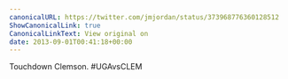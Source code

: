 ```yaml
---
canonicalURL: https://twitter.com/jmjordan/status/373968776360128512
ShowCanonicalLink: true
CanonicalLinkText: View original on
date: 2013-09-01T00:41:18+00:00
---
```

Touchdown Clemson. #UGAvsCLEM